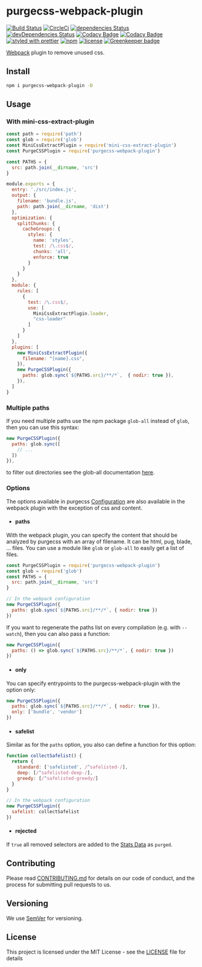 # purgecss-webpack-plugin

[![Build Status](https://travis-ci.org/FullHuman/purgecss-webpack-plugin.svg?branch=master)](https://travis-ci.org/FullHuman/purgecss-webpack-plugin)
[![CircleCi](https://circleci.com/gh/FullHuman/purgecss-webpack-plugin/tree/master.svg?style=shield)]()
[![dependencies Status](https://david-dm.org/fullhuman/purgecss-webpack-plugin/status.svg)](https://david-dm.org/fullhuman/purgecss-webpack-plugin)
[![devDependencies Status](https://david-dm.org/fullhuman/purgecss-webpack-plugin/dev-status.svg)](https://david-dm.org/fullhuman/purgecss-webpack-plugin?type=dev)
[![Codacy Badge](https://api.codacy.com/project/badge/Grade/c23bd13d30104a7a89bed239166aaf69)](https://www.codacy.com/app/FullHuman/purgecss-webpack-plugin?utm_source=github.com&utm_medium=referral&utm_content=FullHuman/purgecss-webpack-plugin&utm_campaign=Badge_Grade)
[![Codacy Badge](https://api.codacy.com/project/badge/Coverage/c23bd13d30104a7a89bed239166aaf69)](https://www.codacy.com/app/FullHuman/purgecss-webpack-plugin?utm_source=github.com&utm_medium=referral&utm_content=FullHuman/purgecss-webpack-plugin&utm_campaign=Badge_Coverage)
[![styled with prettier](https://img.shields.io/badge/styled_with-prettier-ff69b4.svg)](https://github.com/prettier/prettier)
[![npm](https://img.shields.io/npm/v/purgecss-webpack-plugin.svg)](https://www.npmjs.com/package/purgecss-webpack-plugin)
[![license](https://img.shields.io/github/license/fullhuman/purgecss-webpack-plugin.svg)]() [![Greenkeeper badge](https://badges.greenkeeper.io/FullHuman/purgecss-webpack-plugin.svg)](https://greenkeeper.io/)

[Webpack](https://github.com/webpack/webpack) plugin to remove unused css.

## Install
```sh
npm i purgecss-webpack-plugin -D
```

## Usage

### With mini-css-extract-plugin

```js
const path = require('path')
const glob = require('glob')
const MiniCssExtractPlugin = require('mini-css-extract-plugin')
const PurgeCSSPlugin = require('purgecss-webpack-plugin')

const PATHS = {
  src: path.join(__dirname, 'src')
}

module.exports = {
  entry: './src/index.js',
  output: {
    filename: 'bundle.js',
    path: path.join(__dirname, 'dist')
  },
  optimization: {
    splitChunks: {
      cacheGroups: {
        styles: {
          name: 'styles',
          test: /\.css$/,
          chunks: 'all',
          enforce: true
        }
      }
    }
  },
  module: {
    rules: [
      {
        test: /\.css$/,
        use: [
          MiniCssExtractPlugin.loader,
          "css-loader"
        ]
      }
    ]
  },
  plugins: [
    new MiniCssExtractPlugin({
      filename: "[name].css",
    }),
    new PurgeCSSPlugin({
      paths: glob.sync(`${PATHS.src}/**/*`,  { nodir: true }),
    }),
  ]
}
```
### Multiple paths
If you need multiple paths use the npm package `glob-all` instead of `glob`, then you can use this syntax:
```javascript
new PurgeCSSPlugin({
  paths: glob.sync([
    // ...
  ])
}),
```
to filter out directories see the glob-all documentation [here](https://www.npmjs.com/package/glob-all#filtering-out-directories).

### Options

The options available in purgecss [Configuration](https://www.purgecss.com/configuration.html) are also available in the webpack plugin with the exception of css and content.

* #### paths

With the webpack plugin, you can specify the content that should be analyzed by purgecss with an array of filename. It can be html, pug, blade, ... files. You can use a module like `glob` or `glob-all` to easily get a list of files.

```js
const PurgeCSSPlugin = require('purgecss-webpack-plugin')
const glob = require('glob')
const PATHS = {
  src: path.join(__dirname, 'src')
}

// In the webpack configuration
new PurgeCSSPlugin({
  paths: glob.sync(`${PATHS.src}/**/*`, { nodir: true })
})
```

If you want to regenerate the paths list on every compilation (e.g. with `--watch`), then you can also pass a function:
```js
new PurgeCSSPlugin({
  paths: () => glob.sync(`${PATHS.src}/**/*`, { nodir: true })
})
```

* #### only

You can specify entrypoints to the purgecss-webpack-plugin with the option only:

```js
new PurgeCSSPlugin({
  paths: glob.sync(`${PATHS.src}/**/*`, { nodir: true }),
  only: ['bundle', 'vendor']
})
```

* #### safelist

Similar as for the `paths` option, you also can define a function for this option:

```js
function collectSafelist() {
  return {
    standard: ['safelisted', /^safelisted-/],
    deep: [/^safelisted-deep-/],
    greedy: [/^safelisted-greedy/]
  }
}

// In the webpack configuration
new PurgeCSSPlugin({
  safelist: collectSafelist
})
```

* #### rejected

If `true` all removed selectors are added to the [Stats Data](https://webpack.js.org/api/stats/) as `purged`.

## Contributing

Please read [CONTRIBUTING.md](./../../CONTRIBUTING.md) for details on our code of conduct, and the process for submitting pull requests to us.

## Versioning

We use [SemVer](http://semver.org/) for versioning.

## License

This project is licensed under the MIT License - see the [LICENSE](./../../LICENSE) file for details
